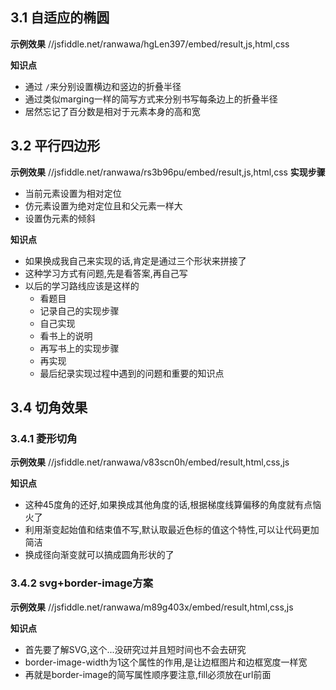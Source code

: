 ## 3.1 自适应的椭圆
**示例效果**
//jsfiddle.net/ranwawa/hgLen397/embed/result,js,html,css

**知识点**
- 通过 `/`来分别设置横边和竖边的折叠半径
- 通过类似marging一样的简写方式来分别书写每条边上的折叠半径
- 居然忘记了百分数是相对于元素本身的高和宽

## 3.2 平行四边形
**示例效果**
//jsfiddle.net/ranwawa/rs3b96pu/embed/result,js,html,css
**实现步骤**
- 当前元素设置为相对定位
- 仿元素设置为绝对定位且和父元素一样大
- 设置伪元素的倾斜

**知识点**
- 如果换成我自己来实现的话,肯定是通过三个形状来拼接了
- 这种学习方式有问题,先是看答案,再自己写
- 以后的学习路线应该是这样的
  - 看题目
  - 记录自己的实现步骤
  - 自己实现
  - 看书上的说明
  - 再写书上的实现步骤
  - 再实现
  - 最后纪录实现过程中遇到的问题和重要的知识点

## 3.4 切角效果
### 3.4.1 菱形切角
**示例效果**
//jsfiddle.net/ranwawa/v83scn0h/embed/result,html,css,js

**知识点**
- 这种45度角的还好,如果换成其他角度的话,根据梯度线算偏移的角度就有点恼火了
- 利用渐变起始值和结束值不写,默认取最近色标的值这个特性,可以让代码更加简洁
- 换成径向渐变就可以搞成圆角形状的了

### 3.4.2 svg+border-image方案
**示例效果**
//jsfiddle.net/ranwawa/m89g403x/embed/result,html,css,js

**知识点**
- 首先要了解SVG,这个...没研究过并且短时间也不会去研究
- border-image-width为1这个属性的作用,是让边框图片和边框宽度一样宽
- 再就是border-image的简写属性顺序要注意,fill必须放在url前面
